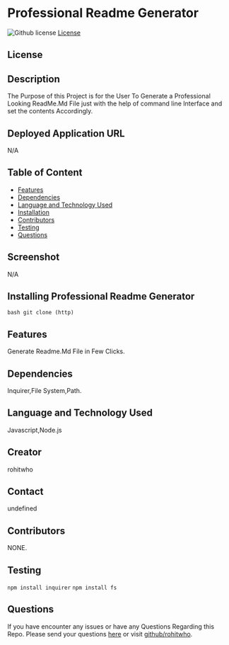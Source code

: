 # Professional Readme Generator
![Github license](https://img.shields.io/badge/license-MIT-red.svg)
[License](https://github.com/jeff-k/jeff-k-github/blob/master/LICENSE)
## License


## Description
The Purpose of this Project is for the User To Generate a Professional Looking ReadMe.Md File just with the help of command line Interface and set the contents Accordingly. 

## Deployed Application URL
N/A

## Table of Content
* [Features](#features)
* [Dependencies](#require)
* [Language and Technology Used](#usage)
* [Installation](#installation)
* [Contributors](#contributors)
* [Testing](#testing)
* [Questions](#questions)

## Screenshot
N/A

## Installing Professional Readme Generator
`bash git clone (http)`

## Features
Generate Readme.Md File in Few Clicks.

##  Dependencies
Inquirer,File System,Path.

## Language and Technology Used
Javascript,Node.js

## Creator
rohitwho

## Contact 
undefined

## Contributors
NONE.

## Testing
`npm install inquirer` 
`npm install fs `

## Questions
If you have encounter any issues or have any Questions  Regarding this Repo. Please send your questions [here](mailto:undefined?subject=[GitHub]%20Dev%20Connect) or visit [github/rohitwho](https://github.com/rohitwho).
